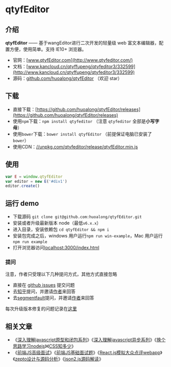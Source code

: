 
# qtyfEditor

## 介绍

**qtyfEditor** —— 基于wangEditor进行二次开发的轻量级 web 富文本编辑器，配置方便，使用简单。支持 IE10+ 浏览器。

- 官网：[www.qtyfEditor.com](http://www.qtyfeditor.com/)
- 文档：[www.kancloud.cn/qtyffupeng/qtyfeditor3/332599](http://www.kancloud.cn/qtyffupeng/qtyfeditor3/332599)
- 源码：[github.com/huoalong/qtyfEditor](https://github.com/huoalong/qtyfEditor) （欢迎 star）


## 下载

- 直接下载：[https://github.com/huoalong/qtyfEditor/releases](https://github.com/huoalong/qtyfEditor/releases)
- 使用`npm`下载：`npm install qtyfeditor` （注意 `qtyfeditor` 全部是**小写字母**）
- 使用`bower`下载：`bower install qtyfEditor` （前提保证电脑已安装了`bower`）
- 使用CDN：[//unpkg.com/qtyfeditor/release/qtyfEditor.min.js](https://unpkg.com/qtyfeditor/release/qtyfEditor.min.js)


## 使用

```javascript
var E = window.qtyfEditor
var editor = new E('#div1')
editor.create()
```


## 运行 demo

- 下载源码 `git clone git@github.com:huoalong/qtyfEditor.git`
- 安装或者升级最新版本 node（最低`v6.x.x`）
- 进入目录，安装依赖包 `cd qtyfEditor && npm i`
- 安装包完成之后，windows 用户运行`npm run win-example`，Mac 用户运行`npm run example`
- 打开浏览器访问[localhost:3000/index.html](http://localhost:3000/index.html)


### 提问

注意，作者只受理以下几种提问方式，其他方式直接忽略

- 直接在 [github issues](https://github.com/huoalong/qtyfEditor/issues) 提交问题
- 去[知乎](https://www.zhihu.com/)提问，并邀请[作者](https://www.zhihu.com/people/qtyf-fu-peng-54/activities)来回答
- 去[segmentfault](https://segmentfault.com)提问，并邀请[作者](https://segmentfault.com/u/huoalong)来回答

每次升级版本修复的问题记录在[这里](./ISSUE.md)

## 相关文章

- 《[深入理解javascript原型和闭包系列](http://www.cnblogs.com/huoalong/p/4001284.html)》《[深入理解javascript异步系列](https://github.com/huoalong/js-async-tutorial)》《[换个思路学习nodejs](https://github.com/huoalong/node-tutorial)》《[CSS知多少](http://www.cnblogs.com/huoalong/p/4325007.html)》 
- 《[前端JS高级面试](https://coding.imooc.com/class/190.html)》《[前端JS基础面试题](http://coding.imooc.com/class/115.html)》《[React.js模拟大众点评webapp](http://coding.imooc.com/class/99.html)》《[zepto设计与源码分析](http://www.imooc.com/learn/745)》《[json2.js源码解读](http://study.163.com/course/courseMain.htm?courseId=691008)》

